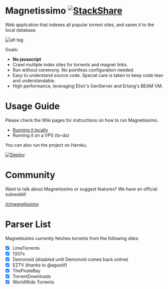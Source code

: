 # Magnetissimo [![StackShare](https://img.shields.io/badge/tech-stack-0690fa.svg?style=flat)](https://stackshare.io/sergiotapia/magnetissimo)

Web application that indexes all popular torrent sites, and saves it to the local database.

![alt tag](https://cloud.githubusercontent.com/assets/686715/22401811/388e3b3e-e5b0-11e6-9429-aca85f3ce0b6.png)

Goals:

* **No javascript**
* Crawl multiple index sites for torrents and magnet links.
* Run without ceremony. No pointless configuration needed.
* Easy to understand source code. Special care is taken to keep code lean and understandable.
* High performance, leveraging Elixir's GenServer and Erlang's BEAM VM.

# Usage Guide

Please check the Wiki pages for instructions on how to run Magnetissimo.

* [Running it locally](https://github.com/sergiotapia/magnetissimo/wiki/Usage:-Local)
* Running it on a VPS (to-do)

You can also run the project on Heroku.

[![Deploy](https://www.herokucdn.com/deploy/button.svg)](https://heroku.com/deploy)

# Community

Want to talk about Magnetissimo or suggest features? We have an official subreddit!

[/r/magnetissimo](http://reddit.com/r/magnetissimo)

# Parser List

Magnetissimo currently fetches torrents from the following sites:

- [x] LimeTorrents
- [x] 1337x
- [x] Demonoid (disabled until Demonoid comes back online)
- [x] EZTV (thanks to @agustif)
- [x] ThePirateBay
- [x] TorrentDownloads
- [x] WorldWide Torrents
